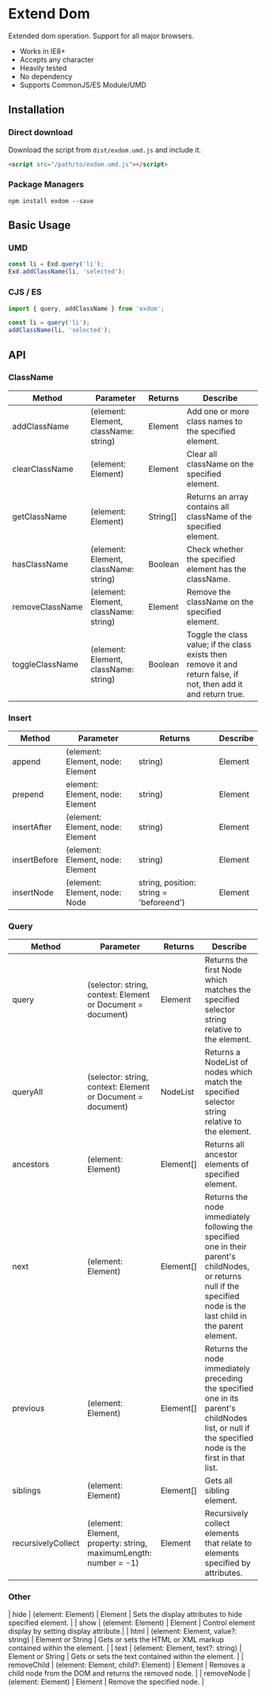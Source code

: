 # Extend Dom

Extended dom operation. Support for all major browsers.

- Works in IE8+
- Accepts any character
- Heavily tested
- No dependency
- Supports CommonJS/ES Module/UMD

## Installation

### Direct download

Download the script from `dist/exdom.umd.js` and include it.

```html
<script src="/path/to/exdom.umd.js"></script>
```

### Package Managers

```
npm install exdom --save
```

## Basic Usage

### UMD

```javascript
const li = Exd.query('li');
Exd.addClassName(li, 'selected');
```

### CJS / ES

```javascript
import { query, addClassName } from 'exdom';

const li = query('li');
addClassName(li, 'selected');
```

## API

### ClassName

| Method             | Parameter  | Returns  | Describe     |
| ------------------ | --------------- | -------- | ---------------- |
| addClassName | (element: Element, className: string) | Element | Add one or more class names to the specified element. |
| clearClassName | (element: Element) | Element | Clear all className on the specified element. |
| getClassName | (element: Element) | String[] | Returns an array contains all className of the specified element. |
| hasClassName | (element: Element, className: string) | Boolean | Check whether the specified element has the className. |
| removeClassName | (element: Element, className: string) | Element | Remove the className on the specified element. |
| toggleClassName | (element: Element, className: string) | Boolean | Toggle the class value; if the class exists then remove it and return false, if not, then add it and return true. |

### Insert

| Method             | Parameter  | Returns  | Describe     |
| ------------------ | --------------- | -------- | ---------------- |
| append | (element: Element, node: Element | string) | Element | Inserts a elment or html fragment to the end of the list of children of a specified element. |
| prepend | element: Element, node: Element | string) | Element | Inserts elemnt or html fragment inside the element, before its first child. |
| insertAfter | (element: Element, node: Element | string) | Element | Inserts a elment or html fragment after a specified element. |
| insertBefore | (element: Element, node: Element | string) | Element | Inserts a elment or html fragment before a specified element. |
| insertNode | (element: Element, node: Node | string, position: string = 'beforeend') | Element | Insert element or html fragment at specified position. |

### Query

| Method             | Parameter  | Returns  | Describe     |
| ------------------ | --------------- | -------- | ---------------- |
| query | (selector: string, context: Element or Document = document) | Element | Returns the first Node which matches the specified selector string relative to the element. |
| queryAll | (selector: string, context: Element or Document = document) | NodeList | Returns a NodeList of nodes which match the specified selector string relative to the element. |
| ancestors | (element: Element) | Element[] | Returns all ancestor elements of specified element. |
| next | (element: Element) | Element[] | Returns the node immediately following the specified one in their parent's childNodes, or returns null if the specified node is the last child in the parent element. |
| previous | (element: Element) | Element[] | Returns the node immediately preceding the specified one in its parent's childNodes list, or null if the specified node is the first in that list. |
| siblings | (element: Element) | Element[] | Gets all sibling element. |
| recursivelyCollect | (element: Element, property: string, maximumLength: number = -1) | Element | Recursively collect elements that relate to elements specified by attributes. |

### Other

| hide | (element: Element) | Element | Sets the display attributes to hide specified element. |
| show | (element: Element) | Element | Control element display by setting display attribute.|
| html | (element: Element, value?: string) | Element or String | Gets or sets the HTML or XML markup contained within the element. |
| text | (element: Element, text?: string) | Element or String | Gets or sets the text contained within the element. |
| removeChild | (element: Element, child?: Element) | Element | Removes a child node from the DOM and returns the removed node. |
| removeNode | (element: Element) | Element | Remove the specified node. |